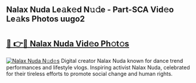 ## Nalax Nuda Le𝚊k𝚎d N𝚞𝚍e - Part-SCA Vid𝚎o Le𝚊ks Photos uugo2

# <h2><a href="http://fbee66x.evod.top/?m=Nalax+Nuda">🔗 👉🔴 Nalax Nuda Vid𝚎o Ph𝚘t𝚘s</a></h2>

[![Nalax Nuda N𝚞d𝚎s](https://i.imgur.com/8V9OHl7.gif)](http://fbee66x.evod.top/?m=Nalax+Nuda)
Digital creator Nalax Nuda known for dance trend performances and lifestyle vlogs. Inspiring activist Nalax Nuda, celebrated for their tireless efforts to promote social change and human rights. 
